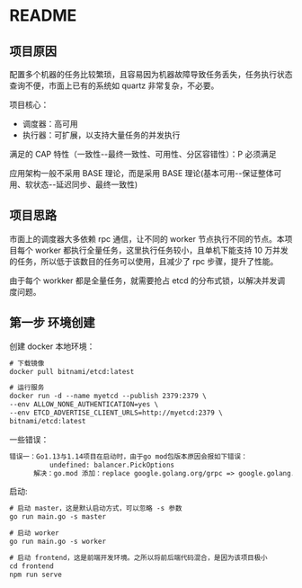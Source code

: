 # README

## 项目原因

配置多个机器的任务比较繁琐，且容易因为机器故障导致任务丢失，任务执行状态查询不便，市面上已有的系统如 quartz 非常复杂，不必要。

项目核心：

- 调度器：高可用
- 执行器：可扩展，以支持大量任务的并发执行

满足的 CAP 特性（一致性--最终一致性、可用性、分区容错性）：P 必须满足

应用架构一般不采用 BASE 理论，而是采用 BASE 理论(基本可用--保证整体可用、软状态--延迟同步、最终一致性)

## 项目思路

市面上的调度器大多依赖 rpc 通信，让不同的 worker 节点执行不同的节点。本项目每个 worker 都执行全量任务，这里执行任务较小，且单机下能支持 10 万并发的任务，所以低于该数目的任务可以使用，且减少了 rpc 步骤，提升了性能。

由于每个 workker 都是全量任务，就需要抢占 etcd 的分布式锁，以解决并发调度问题。

## 第一步 环境创建

创建 docker 本地环境：

```txt
# 下载镜像
docker pull bitnami/etcd:latest

# 运行服务
docker run -d --name myetcd --publish 2379:2379 \
--env ALLOW_NONE_AUTHENTICATION=yes \
--env ETCD_ADVERTISE_CLIENT_URLS=http://myetcd:2379 \
bitnami/etcd:latest
```

一些错误：

```txt
错误一：Go1.13与1.14项目在启动时，由于go mod包版本原因会报如下错误：
          undefined: balancer.PickOptions
      解决：go.mod 添加：replace google.golang.org/grpc => google.golang.org/grpc v1.26.0

```

启动:

```txt
# 启动 master，这是默认启动方式，可以忽略 -s 参数
go run main.go -s master

# 启动 worker
go run main.go -s worker

# 启动 frontend，这是前端开发环境。之所以将前后端代码混合，是因为该项目极小
cd frontend
npm run serve
```
